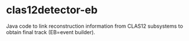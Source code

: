 # clas12detector-eb
Java code to link reconstruction information from CLAS12 subsystems to obtain final track (EB=event builder).
